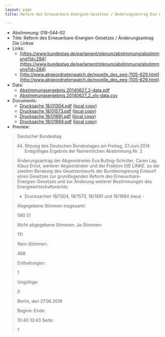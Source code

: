 ```yaml
---
layout: page
title: Reform des Erneuerbare-Energien-Gesetzes / Änderungsantrag Die Linkse

---
```


* Abstimmung: 018-044-02
* Title: Reform des Erneuerbare-Energien-Gesetzes / Änderungsantrag Die Linkse
* Links: 
    * [https://www.bundestag.de/parlament/plenum/abstimmung/abstimmung?id=284](https://www.bundestag.de/parlament/plenum/abstimmung/abstimmung?id=284)
    * [http://www.abgeordnetenwatch.de/novelle_des_eeg-1105-629.html](http://www.abgeordnetenwatch.de/novelle_des_eeg-1105-629.html)
* Data: 
    * [Abstimmungsergebnis 20140627_2-data.pdf](/abstimmungsliste/20140627_2-data.pdf)
    * [Abstimmungsergebnis 20140627_2_xls-data.csv](/abstimmungsliste/analyses/20140627_2_xls-data.csv)
* Documents: 
    * [Drucksache 18/01304.pdf](http://dip21.bundestag.de/dip21/btd/18/013/1801304.pdf) ([local copy](/abstimmungsdaten/018-044-02/1801304.pdf))
    * [Drucksache 18/01573.pdf](http://dip21.bundestag.de/dip21/btd/18/015/1801573.pdf) ([local copy](/abstimmungsdaten/018-044-02/1801573.pdf))
    * [Drucksache 18/01891.pdf](http://dip21.bundestag.de/dip21/btd/18/018/1801891.pdf) ([local copy](/abstimmungsdaten/018-044-02/1801891.pdf))
    * [Drucksache 18/01894.pdf](http://dip21.bundestag.de/dip21/btd/18/018/1801894.pdf) ([local copy](/abstimmungsdaten/018-044-02/1801894.pdf))
* Preview: 
> Deutscher Bundestag
> 
> 44. Sitzung des Deutschen Bundestages
> am Freitag, 27.Juni 2014
> Endgültiges Ergebnis der Namentlichen Abstimmung Nr. 2
> 
> Änderungsantrag der Abgeordneten Eva Bulling-Schröter, Caren Lay, Klaus Ernst, weiterer
> Abgeordneter und der Fraktion DIE LINKE.
> zu der zweiten Beratung des Gesetzentwurfs der Bundesregierung
> Entwurf eines Gesetzes zur grundlegenden Reform des Erneuerbare-Energien-Gesetzes und
> zur Änderung weiterer Bestimmungen des Energiewirtschaftsrechts
> - Drucksachen 18/1304, 18/1573, 18/1891 und 18/1894 (neu) -
> 
> Abgegebene Stimmen insgesamt:
> 
> 580
> 51
> 
> Nicht abgegebene Stimmen:
> Ja-Stimmen:
> 
> 111
> 
> Nein-Stimmen:
> 
> 468
> 
> Enthaltungen:
> 
> 1
> 
> Ungültige:
> 
> 0
> 
> Berlin, den 27.06.2014
> 
> Beginn:
> Ende:
> 
> 10:40
> 10:43
> Seite:
> 
> 1
> 
> 
